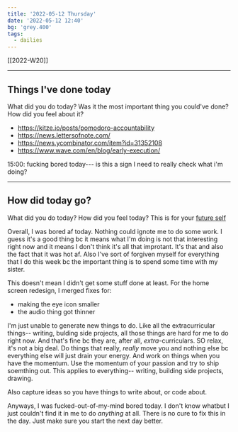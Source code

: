 ```yaml
---
title: '2022-05-12 Thursday'
date: '2022-05-12 12:40'
bg: 'grey.400' 
tags:
  - dailies
---
```


[[2022-W20]]

___________________________
## Things I've done today
What did you do today? Was it the most important thing you could've done? How did you feel about it?
- https://kitze.io/posts/pomodoro-accountability
- https://news.lettersofnote.com/
- https://news.ycombinator.com/item?id=31352108
- https://www.wave.com/en/blog/early-execution/

15:00: fucking bored today--- is this a sign I need to really check what i'm doing?
___________________________
## How did today go?
What did you do today? How did you feel today? This is for your [future self](https://sive.rs/dj)

Overall, I was bored af today. Nothing could ignote me to do some work. I guess it's a good thing bc it means what I'm doing is not that interesting right now and it means I don't think it's all that improtant. It's that and also the fact that it was hot af. Also I've sort of forgiven myself for everything that I do this week bc the important thing is to spend some time with my sister.

This doesn't mean I didn't get some stuff done at least. For the home screen redesign, I merged fixes for:
- making the eye icon smaller
- the audio thing got thinner

I'm just unable to generate new things to do. Like all the extracurricular things-- writing, bulding side projects, all those things are hard for me to do right now. And that's fine bc they are, after all, _extra_-curriculars. SO relax, it's not a big deal. Do things that really, _really_ move you and nothing else bc everything else will just drain your energy. And work on things when you have the momentum. Use the momentum of your passion and try to ship soemthing out. This applies to everything-- writing, building side projects, drawing. 

Also capture ideas so you have things to write about, or code about.

Anyways, I was fucked-out-of-my-mind bored today. I don't know whatbut I just couldn't find it in me to do _anything_ at all. There is no cure to fix this in the day. Just make sure you start the next day better.